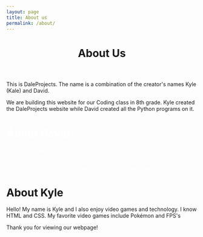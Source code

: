 ```yaml
---
layout: page
title: About us
permalink: /about/
---
```

<style>
h1.david {
color: #ffffff;
}
p.david {
color: #ffffff;
}
</style>
  <header class="post-header">
    <h1 class="post-title">About Us</h1>
  </header>
<p>This is DaleProjects. The name is a combination of the creator's names Kyle (Kale) and David.</p>
<p>We are building this website for our Coding class in 8th grade. Kyle created the DaleProjects website while David created all the Python programs on it.</p>
<h1 class="david">About David</h1>
<p class="david">I love video games and technology. I know how to code in Python, a little bit of HTML, and very little CSS.</p>
<p class="david">I have built my own computer and I like a lot of games like TF2.</p>
<h1>About Kyle</h1>
<p>Hello! My name is Kyle and I also enjoy video games and technology. I know HTML and CSS. My favorite video games include Pokémon and FPS's</p>
<p>

Thank you for viewing our webpage!

</p>

